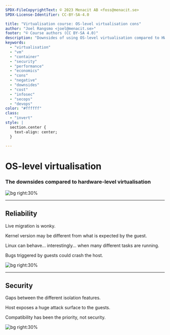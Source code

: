 ```yaml
---
SPDX-FileCopyrightText: © 2023 Menacit AB <foss@menacit.se>
SPDX-License-Identifier: CC-BY-SA-4.0

title: "Virtualisation course: OS-level virtualisation cons"
author: "Joel Rangsmo <joel@menacit.se>"
footer: "© Course authors (CC BY-SA 4.0)"
description: "Downsides of using OS-level virtualisation compared to HW-level"
keywords:
  - "virtualisation"
  - "vm"
  - "container"
  - "security"
  - "performance"
  - "economics"
  - "cons"
  - "negative"
  - "downsides"
  - "cost"
  - "infosec"
  - "secops"
  - "devops"
color: "#ffffff"
class:
  - "invert"
style: |
  section.center {
    text-align: center;
  }

---
```

<!-- _footer: "%ATTRIBUTION_PREFIX% Pedro Ribeiro Simões (CC BY 2.0)" -->
# OS-level virtualisation
### The downsides compared to hardware-level virtualisation 

![bg right:30%](images/20-street_art.jpg)

<!--
- Important to be aware of when OS-level virtualisation may be a bad choice

- We've touched on it a bit and some of you may be able to guess: please do!
-->

---
<!-- _footer: "%ATTRIBUTION_PREFIX% Thierry Ehrmann (CC BY 2.0)" -->
## Reliability
Live migration is wonky.  

Kernel version may be different from what is expected by the guest.  
  
Linux can behave... interestingly... when many different tasks are running.  
  
Bugs triggered by guests could crash the host.

![bg right:30%](images/20-rusty_hut.jpg)

<!--
- Live migration is a feature that, in some environments, is heavily used to minimize disruptions.
While this in-theory works and even sometimes in practice, it's hard to depend on it

- Offline migration can still be used, but may not be good enough

- It's nice that we can run different flavors and versions of distros, but a ten year old Ubuntu
version may behave slightly different from a modern Fedora kernel

- The kernel is shared among the host and all guests. It quickly becomes a lot of different
processes and not all resources (like inotify watches) are properly name-spaced. Cgroups doesn't
regulate everything. This is usually less of a problem with HW-level VMs, as the host kernel is
doing far less different things

- A bug in an obscure syscall could crash the kernel. As the kernel is shared, it would affect
every guest and host
-->

---
<!-- _footer: "%ATTRIBUTION_PREFIX% Dennis van Zuijlekom (CC BY-SA 2.0)" -->
## Security
Gaps between the different isolation features.  

Host exposes a huge attack surface to the guests.  
  
Compatibility has been the priority, not security.

![bg right:30%](images/20-gnome.jpg)

<!--
- As OS-level virt was not coherently developed for Linux, there are gaps between the different
isolation technologies such NSes and LSM (https://en.wikipedia.org/wiki/Linux_Security_Modules)

- All the syscalls pose a huge attack surface. Quite complex compared to what a HW-level hypervisor
needs to do

- Syscalls and capabilities that are known to be dangerous (break isolation) are black-/deny-listed

- A far better approach when it comes to security would be to white-/allow-list known safe ones

- This probably break a lot of apps and make OS-level virt harder to adapt
-->
